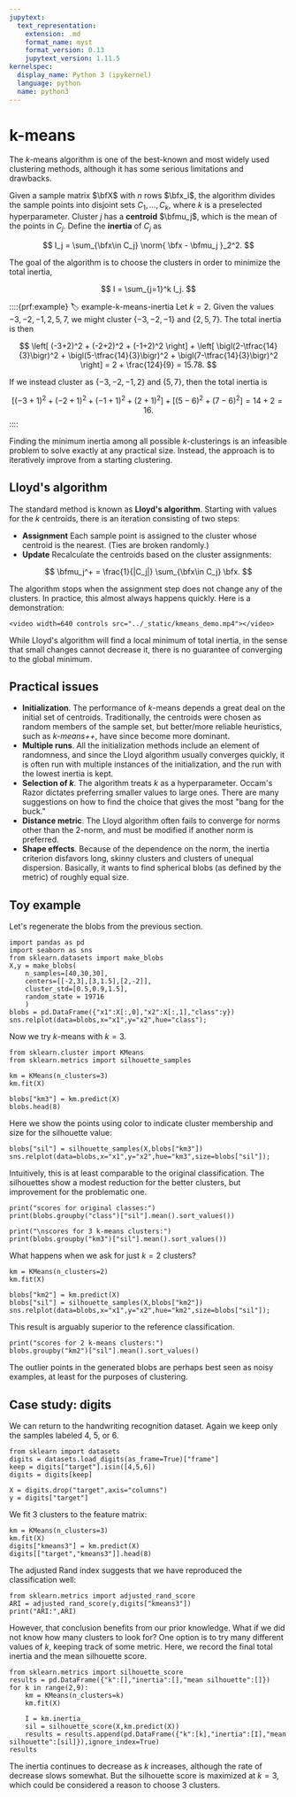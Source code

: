 ```yaml
---
jupytext:
  text_representation:
    extension: .md
    format_name: myst
    format_version: 0.13
    jupytext_version: 1.11.5
kernelspec:
  display_name: Python 3 (ipykernel)
  language: python
  name: python3
---
```


# k-means

The $k$-means algorithm is one of the best-known and most widely used clustering methods, although it has some serious limitations and drawbacks. 

Given a sample matrix $\bfX$ with $n$ rows $\bfx_i$, the algorithm divides the sample points into disjoint sets $C_1,\ldots,C_k$, where $k$ is a preselected hyperparameter. Cluster $j$ has a **centroid** $\bfmu_j$, which is the mean of the points in $C_j$. Define the **inertia** of $C_j$ as 

$$
I_j = \sum_{\bfx\in C_j} \norm{ \bfx - \bfmu_j }_2^2.
$$

The goal of the algorithm is to choose the clusters in order to minimize the total inertia,

$$
I = \sum_{j=1}^k I_j.
$$

<!-- For any cluster, its centroid is the point that minimizes the inertia of the cluster. Suppose that $C_j$ is split into two parts $A$ and $B$ that have centroids $\bfmu_A$ and $\bfmu_B$. Those centroids minimize the inertias of the subclusters. Hence, 

$$
\sum_{\bfx\in A} \norm{ \bfx - \bfmu_A }^2 + \sum_{\bfx\in B} \norm{ \bfx - \bfmu_B }^2 
\le  \sum_{\bfx\in A} \norm{ \bfx - \bfmu_j }^2 + \sum_{\bfx\in B} \norm{ \bfx - \bfmu_j}^2  = I_j. 
$$

We conclude that splitting a cluster will make the total inertia decrease. In fact, if each sample point is put into its own cluster, the inertia is 0.  -->

::::{prf:example}
:label: example-k-means-inertia
Let $k=2$. Given the values $-3,-2,-1,2,5,7$, we might cluster $\{-3,-2,-1\}$ and $\{2,5,7\}$. The total inertia is then

$$
\left[  (-3+2)^2 + (-2+2)^2 + (-1+2)^2   \right]  + \left[  \bigl(2-\tfrac{14}{3}\bigr)^2 + \bigl(5-\tfrac{14}{3}\bigr)^2 + \bigl(7-\tfrac{14}{3}\bigr)^2   \right] = 2 + \frac{124}{9} = 15.78.
$$

If we instead cluster as $\{-3,-2,-1,2\}$ and $\{5,7\}$, then the total inertia is 

$$
\left[  (-3+1)^2 + (-2+1)^2 + (-1+1)^2  + (2+1)^2 \right]  + \left[   (5-6)^2 + (7-6)^2   \right] = 14 + 2 = 16.
$$
::::

Finding the minimum inertia among all possible $k$-clusterings is an infeasible problem to solve exactly at any practical size. Instead, the approach is to iteratively improve from a starting clustering.

## Lloyd's algorithm

The standard method is known as **Lloyd's algorithm**. Starting with values for the $k$ centroids, there is an iteration consisting of two steps:

* **Assignment** Each sample point is assigned to the cluster whose centroid is the nearest. (Ties are broken randomly.)
* **Update** Recalculate the centroids based on the cluster assignments:

$$
\bfmu_j^+ = \frac{1}{|C_j|} \sum_{\bfx\in C_j} \bfx.
$$

The algorithm stops when the assignment step does not change any of the clusters. In practice, this almost always happens quickly. Here is a demonstration:

```{raw} html
<video width=640 controls src="../_static/kmeans_demo.mp4"></video>
```

While Lloyd's algorithm will find a local minimum of total inertia, in the sense that small changes cannot decrease it, there is no guarantee of converging to the global minimum.

## Practical issues

* **Initialization**. The performance of $k$-means depends a great deal on the initial set of centroids. Traditionally, the centroids were chosen as random members of the sample set, but better/more reliable heuristics, such as *$k$-means++*, have since become more dominant. 
* **Multiple runs**. All the initialization methods include an element of randomness, and since the Lloyd algorithm usually converges quickly, it is often run with multiple instances of the initialization, and the run with the lowest inertia is kept.
* **Selection of $k$**. The algorithm treats $k$ as a hyperparameter. Occam's Razor dictates preferring smaller values to large ones. There are many suggestions on how to find the choice that gives the most "bang for the buck."
* **Distance metric**. The Lloyd algorithm often fails to converge for norms other than the 2-norm, and must be modified if another norm is preferred.
* **Shape effects**. Because of the dependence on the norm, the inertia criterion disfavors long, skinny clusters and clusters of unequal dispersion. Basically, it wants to find spherical blobs (as defined by the metric) of roughly equal size.

## Toy example

Let's regenerate the blobs from the previous section.

```{code-cell} ipython3
import pandas as pd
import seaborn as sns
from sklearn.datasets import make_blobs
X,y = make_blobs(
    n_samples=[40,30,30],
    centers=[[-2,3],[3,1.5],[2,-2]],
    cluster_std=[0.5,0.9,1.5],
    random_state = 19716
    )
blobs = pd.DataFrame({"x1":X[:,0],"x2":X[:,1],"class":y})
sns.relplot(data=blobs,x="x1",y="x2",hue="class");
```

Now we try $k$-means with $k=3$.

```{code-cell} ipython3
from sklearn.cluster import KMeans
from sklearn.metrics import silhouette_samples

km = KMeans(n_clusters=3)
km.fit(X)

blobs["km3"] = km.predict(X)
blobs.head(8)
```

Here we show the points using color to indicate cluster membership and size for the silhouette value:

```{code-cell} ipython3
blobs["sil"] = silhouette_samples(X,blobs["km3"])
sns.relplot(data=blobs,x="x1",y="x2",hue="km3",size=blobs["sil"]);
```

Intuitively, this is at least comparable to the original classification. The silhouettes show a modest reduction for the better clusters, but improvement for the problematic one.

```{code-cell} ipython3
print("scores for original classes:")
print(blobs.groupby("class")["sil"].mean().sort_values())

print("\nscores for 3 k-means clusters:")
print(blobs.groupby("km3")["sil"].mean().sort_values())
```

What happens when we ask for just $k=2$ clusters?

```{code-cell} ipython3
km = KMeans(n_clusters=2)
km.fit(X)

blobs["km2"] = km.predict(X)
blobs["sil"] = silhouette_samples(X,blobs["km2"])
sns.relplot(data=blobs,x="x1",y="x2",hue="km2",size=blobs["sil"]);
```

This result is arguably superior to the reference classification.

```{code-cell} ipython3
print("scores for 2 k-means clusters:")
blobs.groupby("km2")["sil"].mean().sort_values()
```

The outlier points in the generated blobs are perhaps best seen as noisy examples, at least for the purposes of clustering. 

## Case study: digits

We can return to the handwriting recognition dataset. Again we keep only the samples labeled 4, 5, or 6.

```{code-cell} ipython3
from sklearn import datasets
digits = datasets.load_digits(as_frame=True)["frame"]
keep = digits["target"].isin([4,5,6])
digits = digits[keep]

X = digits.drop("target",axis="columns")
y = digits["target"]
```

We fit 3 clusters to the feature matrix:

```{code-cell} ipython3
km = KMeans(n_clusters=3)
km.fit(X)
digits["kmeans3"] = km.predict(X)
digits[["target","kmeans3"]].head(8)
```

The adjusted Rand index suggests that we have reproduced the classification well:

```{code-cell} ipython3
from sklearn.metrics import adjusted_rand_score
ARI = adjusted_rand_score(y,digits["kmeans3"])
print("ARI:",ARI)
```

However, that conclusion benefits from our prior knowledge. What if we did not know how many clusters to look for? One option is to try many different values of $k$, keeping track of some metric. Here, we record the final total inertia and the mean silhouette score.

```{code-cell} ipython3
from sklearn.metrics import silhouette_score
results = pd.DataFrame({"k":[],"inertia":[],"mean silhouette":[]})
for k in range(2,9):
    km = KMeans(n_clusters=k)
    km.fit(X)

    I = km.inertia_
    sil = silhouette_score(X,km.predict(X))
    results = results.append(pd.DataFrame({"k":[k],"inertia":[I],"mean silhouette":[sil]}),ignore_index=True)
results
```

The inertia continues to decrease as $k$ increases, although the rate of decrease slows somewhat. But the silhouette score is maximized at $k=3$, which could be considered a reason to choose 3 clusters.

